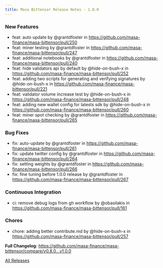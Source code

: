 ```yaml
---
title: Masa Bittensor Release Notes - 1.0.0
---
```


<!-- Release notes generated using configuration in .github/release.yml at main -->

### New Features

- feat: auto update by @grantdfoster in https://github.com/masa-finance/masa-bittensor/pull/250
- feat: miner testing by @grantdfoster in https://github.com/masa-finance/masa-bittensor/pull/247
- feat: additional notebooks by @grantdfoster in https://github.com/masa-finance/masa-bittensor/pull/240
- feat: hide validators api by default by @hide-on-bush-x in https://github.com/masa-finance/masa-bittensor/pull/252
- feat: adding two scripts for generating and verifying signatures by @hide-on-bush-x in https://github.com/masa-finance/masa-bittensor/pull/221
- feat: validator volume increase test by @hide-on-bush-x in https://github.com/masa-finance/masa-bittensor/pull/248
- feat: adding new wallet config for latests sdk by @hide-on-bush-x in https://github.com/masa-finance/masa-bittensor/pull/260
- feat: miner spot checking by @grantdfoster in https://github.com/masa-finance/masa-bittensor/pull/265

### Bug Fixes

- fix: auto-update by @grantdfoster in https://github.com/masa-finance/masa-bittensor/pull/261
- fix: update twitter config by @grantdfoster in https://github.com/masa-finance/masa-bittensor/pull/264
- fix: setting weights by @grantdfoster in https://github.com/masa-finance/masa-bittensor/pull/266
- fix: fine tuning before 1.0.0 release by @grantdfoster in https://github.com/masa-finance/masa-bittensor/pull/267

### Continuous Integration

- ci: remove debug logs from gh workflow by @obasilakis in https://github.com/masa-finance/masa-bittensor/pull/161

### Chores

- chore: adding better contribute.md by @hide-on-bush-x in https://github.com/masa-finance/masa-bittensor/pull/257

**Full Changelog**: https://github.com/masa-finance/masa-bittensor/compare/v0.8.0...v1.0.0

[All Releases](https://github.com/masa-finance/masa-bittensor/releases)
